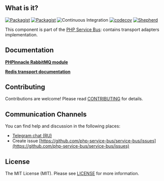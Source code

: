 ## What is it?

[![Packagist](https://img.shields.io/packagist/v/php-service-bus/transport.svg)](https://packagist.org/packages/php-service-bus/transport)
[![Packagist](https://img.shields.io/packagist/dt/php-service-bus/transport.svg)](https://packagist.org/packages/php-service-bus/transport)
![Continuous Integration](https://github.com/php-service-bus/transport/workflows/Continuous%20Integration/badge.svg)
[![codecov](https://codecov.io/gh/php-service-bus/transport/branch/v5.0/graph/badge.svg?token=0bKwdiuo0S)](https://codecov.io/gh/php-service-bus/transport)
[![Shepherd](https://shepherd.dev/github/php-service-bus/transport/coverage.svg)](https://shepherd.dev/github/php-service-bus/transport)

This component is part of the [PHP Service Bus](https://github.com/php-service-bus/service-bus): contains transport adapters implementation.

## Documentation
[**PHPInnacle RabbitMQ module**](https://github.com/php-service-bus/documentation/blob/master/pages/modules/transport_phpinnacle.md)

[**Redis transport documentation**](https://github.com/php-service-bus/documentation/blob/master/pages/modules/redis_transport.md)

## Contributing
Contributions are welcome! Please read [CONTRIBUTING](CONTRIBUTING.md) for details.

## Communication Channels
You can find help and discussion in the following places:
* [Telegram chat (RU)](https://t.me/php_service_bus)
* Create issue [https://github.com/php-service-bus/service-bus/issues](https://github.com/php-service-bus/service-bus/issues)

## License

The MIT License (MIT). Please see [LICENSE](LICENSE.md) for more information.
